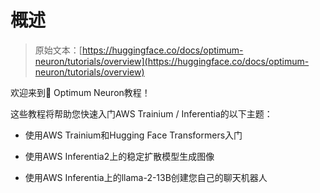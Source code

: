 # 概述

> 原始文本：[https://huggingface.co/docs/optimum-neuron/tutorials/overview](https://huggingface.co/docs/optimum-neuron/tutorials/overview)

欢迎来到🤗 Optimum Neuron教程！

这些教程将帮助您快速入门AWS Trainium / Inferentia的以下主题：

+   使用AWS Trainium和Hugging Face Transformers入门

+   使用AWS Inferentia2上的稳定扩散模型生成图像

+   使用AWS Inferentia上的llama-2-13B创建您自己的聊天机器人
